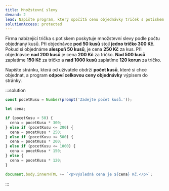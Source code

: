 ```yaml
---
title: Množstevní slevy
demand: 2
lead: Napište program, který spočítá cenu objednávky triček s potiskem.
solutionAccess: protected
---
```


Firma nabízející trička s potiskem poskytuje množstevní slevy podle počtu objednaný kusů. Při objednávce **pod 50 kusů** stojí **jedno tričko 300 Kč**. Pokud si objednáme **alespoň 50 kusů**, je cena **250 Kč** za kus. Při objednávce **nad 200 kusů** je cena **200 Kč** za tričko. **Nad 500 kusů** zaplatíme **150 Kč** za tričko a **nad 1000 kusů** zaplatíme **120 korun** za tričko.

Napište stránku, která od uživatele obdrží **počet kusů**, které si chce objednat, a program **odpoví celkovou ceny objednávky** výpisem do stránky.

:::solution

```js
const pocetKusu = Number(prompt('Zadejte počet kusů.'));

let cena;

if (pocetKusu < 50) {
  cena = pocetKusu * 300;
} else if (pocetKusu <= 200) {
  cena = pocetKusu * 250;
} else if (pocetKusu <= 500) {
  cena = pocetKusu * 200;
} else if (pocetKusu <= 1000) {
  cena = pocetKusu * 150;
} else {
  cena = pocetKusu * 120;
}

document.body.innerHTML += `<p>Výsledná cena je ${cena} Kč.</p>`;
```

:::
